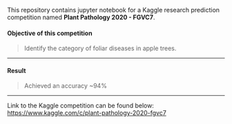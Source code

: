 This repository contains jupyter notebook for a Kaggle research prediction competition named **Plant Pathology 2020 - FGVC7**.
#### Objective of this competition
> Identify the category of foliar diseases in apple trees.
--- 
#### Result
> Achieved an accuracy ~94%
---
Link to the Kaggle competition can be found below:
https://www.kaggle.com/c/plant-pathology-2020-fgvc7
